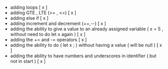 - adding loops [ x ]
- adding GTE , LTE (>= , <=) [ x ] 
- adding else if [ x ]
- adding increment and decrement (++,--) [ x ]
- adding the ability to give a value to an already assigned variable ( x = 5 , without need to do let x again ) [ x ]
- adding the += and -= operators [ x ]
- adding the ability to do ( let x ; ) without having a value ( will be null ) [ x ]
- adding the ability to have numbers and underscores in identifier ( but not in start ) [ x ]
